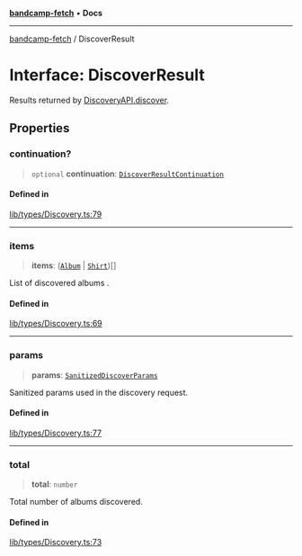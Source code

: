 [**bandcamp-fetch**](../README.md) • **Docs**

***

[bandcamp-fetch](../README.md) / DiscoverResult

# Interface: DiscoverResult

Results returned by [DiscoveryAPI.discover](../classes/DiscoveryAPI.md#discover).

## Properties

### continuation?

> `optional` **continuation**: [`DiscoverResultContinuation`](DiscoverResultContinuation.md)

#### Defined in

[lib/types/Discovery.ts:79](https://github.com/patrickkfkan/bandcamp-fetch/blob/e4cb82348d4aab387354625a2433077d57362f73/src/lib/types/Discovery.ts#L79)

***

### items

> **items**: ([`Album`](Album.md) \| [`Shirt`](Shirt.md))[]

List of discovered albums .

#### Defined in

[lib/types/Discovery.ts:69](https://github.com/patrickkfkan/bandcamp-fetch/blob/e4cb82348d4aab387354625a2433077d57362f73/src/lib/types/Discovery.ts#L69)

***

### params

> **params**: [`SanitizedDiscoverParams`](../type-aliases/SanitizedDiscoverParams.md)

Sanitized params used in the discovery request.

#### Defined in

[lib/types/Discovery.ts:77](https://github.com/patrickkfkan/bandcamp-fetch/blob/e4cb82348d4aab387354625a2433077d57362f73/src/lib/types/Discovery.ts#L77)

***

### total

> **total**: `number`

Total number of albums discovered.

#### Defined in

[lib/types/Discovery.ts:73](https://github.com/patrickkfkan/bandcamp-fetch/blob/e4cb82348d4aab387354625a2433077d57362f73/src/lib/types/Discovery.ts#L73)
